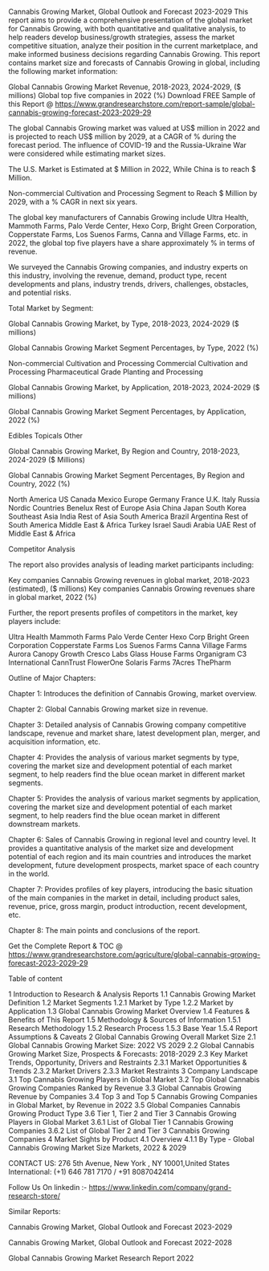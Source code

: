 Cannabis Growing Market, Global Outlook and Forecast 2023-2029
This report aims to provide a comprehensive presentation of the global market for Cannabis Growing, with both quantitative and qualitative analysis, to help readers develop business/growth strategies, assess the market competitive situation, analyze their position in the current marketplace, and make informed business decisions regarding Cannabis Growing. This report contains market size and forecasts of Cannabis Growing in global, including the following market information:



Global Cannabis Growing Market Revenue, 2018-2023, 2024-2029, ($ millions)
Global top five companies in 2022 (%)
Download FREE Sample of this Report @ https://www.grandresearchstore.com/report-sample/global-cannabis-growing-forecast-2023-2029-29




The global Cannabis Growing market was valued at US$ million in 2022 and is projected to reach US$ million by 2029, at a CAGR of % during the forecast period. The influence of COVID-19 and the Russia-Ukraine War were considered while estimating market sizes.

The U.S. Market is Estimated at $ Million in 2022, While China is to reach $ Million.

Non-commercial Cultivation and Processing Segment to Reach $ Million by 2029, with a % CAGR in next six years.

The global key manufacturers of Cannabis Growing include Ultra Health, Mammoth Farms, Palo Verde Center, Hexo Corp, Bright Green Corporation, Copperstate Farms, Los Suenos Farms, Canna and Village Farms, etc. in 2022, the global top five players have a share approximately % in terms of revenue.

We surveyed the Cannabis Growing companies, and industry experts on this industry, involving the revenue, demand, product type, recent developments and plans, industry trends, drivers, challenges, obstacles, and potential risks.

Total Market by Segment:

Global Cannabis Growing Market, by Type, 2018-2023, 2024-2029 ($ millions)

Global Cannabis Growing Market Segment Percentages, by Type, 2022 (%)



Non-commercial Cultivation and Processing
Commercial Cultivation and Processing
Pharmaceutical Grade Planting and Processing


Global Cannabis Growing Market, by Application, 2018-2023, 2024-2029 ($ millions)

Global Cannabis Growing Market Segment Percentages, by Application, 2022 (%)



Edibles
Topicals
Other


Global Cannabis Growing Market, By Region and Country, 2018-2023, 2024-2029 ($ Millions)

Global Cannabis Growing Market Segment Percentages, By Region and Country, 2022 (%)



North America
US
Canada
Mexico
Europe
Germany
France
U.K.
Italy
Russia
Nordic Countries
Benelux
Rest of Europe
Asia
China
Japan
South Korea
Southeast Asia
India
Rest of Asia
South America
Brazil
Argentina
Rest of South America
Middle East & Africa
Turkey
Israel
Saudi Arabia
UAE
Rest of Middle East & Africa


Competitor Analysis

The report also provides analysis of leading market participants including:



Key companies Cannabis Growing revenues in global market, 2018-2023 (estimated), ($ millions)
Key companies Cannabis Growing revenues share in global market, 2022 (%)


Further, the report presents profiles of competitors in the market, key players include:



Ultra Health
Mammoth Farms
Palo Verde Center
Hexo Corp
Bright Green Corporation
Copperstate Farms
Los Suenos Farms
Canna
Village Farms
Aurora
Canopy Growth
Cresco Labs
Glass House Farms
Organigram
C3 International
CannTrust
FlowerOne
Solaris Farms
7Acres
ThePharm


Outline of Major Chapters:

Chapter 1: Introduces the definition of Cannabis Growing, market overview.

Chapter 2: Global Cannabis Growing market size in revenue.

Chapter 3: Detailed analysis of Cannabis Growing company competitive landscape, revenue and market share, latest development plan, merger, and acquisition information, etc.

Chapter 4: Provides the analysis of various market segments by type, covering the market size and development potential of each market segment, to help readers find the blue ocean market in different market segments.

Chapter 5: Provides the analysis of various market segments by application, covering the market size and development potential of each market segment, to help readers find the blue ocean market in different downstream markets.

Chapter 6: Sales of Cannabis Growing in regional level and country level. It provides a quantitative analysis of the market size and development potential of each region and its main countries and introduces the market development, future development prospects, market space of each country in the world.

Chapter 7: Provides profiles of key players, introducing the basic situation of the main companies in the market in detail, including product sales, revenue, price, gross margin, product introduction, recent development, etc.

Chapter 8: The main points and conclusions of the report.

Get the Complete Report & TOC @ https://www.grandresearchstore.com/agriculture/global-cannabis-growing-forecast-2023-2029-29

Table of content

1 Introduction to Research & Analysis Reports
1.1 Cannabis Growing Market Definition
1.2 Market Segments
1.2.1 Market by Type
1.2.2 Market by Application
1.3 Global Cannabis Growing Market Overview
1.4 Features & Benefits of This Report
1.5 Methodology & Sources of Information
1.5.1 Research Methodology
1.5.2 Research Process
1.5.3 Base Year
1.5.4 Report Assumptions & Caveats
2 Global Cannabis Growing Overall Market Size
2.1 Global Cannabis Growing Market Size: 2022 VS 2029
2.2 Global Cannabis Growing Market Size, Prospects & Forecasts: 2018-2029
2.3 Key Market Trends, Opportunity, Drivers and Restraints
2.3.1 Market Opportunities & Trends
2.3.2 Market Drivers
2.3.3 Market Restraints
3 Company Landscape
3.1 Top Cannabis Growing Players in Global Market
3.2 Top Global Cannabis Growing Companies Ranked by Revenue
3.3 Global Cannabis Growing Revenue by Companies
3.4 Top 3 and Top 5 Cannabis Growing Companies in Global Market, by Revenue in 2022
3.5 Global Companies Cannabis Growing Product Type
3.6 Tier 1, Tier 2 and Tier 3 Cannabis Growing Players in Global Market
3.6.1 List of Global Tier 1 Cannabis Growing Companies
3.6.2 List of Global Tier 2 and Tier 3 Cannabis Growing Companies
4 Market Sights by Product
4.1 Overview
4.1.1 By Type - Global Cannabis Growing Market Size Markets, 2022 & 2029

CONTACT US:
276 5th Avenue, New York , NY 10001,United States
International: (+1) 646 781 7170 / +91 8087042414

Follow Us On linkedin :- https://www.linkedin.com/company/grand-research-store/


Similar Reports:

Cannabis Growing Market, Global Outlook and Forecast 2023-2029

Cannabis Growing Market, Global Outlook and Forecast 2022-2028

Global Cannabis Growing Market Research Report 2022
